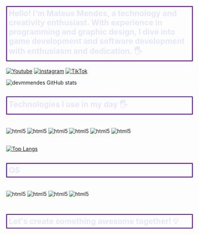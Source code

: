 

## <div style="color: lavender; border: 2px solid indigo; padding: 5px;">Hello! I'm Mateus Mendes, a technology and creativity enthusiast. With experience in programming and graphic design, I dive into game development and software development with enthusiasm and dedication. 🖐️</div>

[![Youtube](https://img.shields.io/badge/YouTube-FF0000?style=for-the-badge&logo=youtube&logoColor=white)](https://github.com/Dev-Mendes-Dev)
[![instagram](https://img.shields.io/badge/Instagram-E4405F?style=for-the-badge&logo=instagram&logoColor=white)]()
[![TikTok](https://img.shields.io/badge/TikTok-000000?style=for-the-badge&logo=tiktok&logoColor=white)]()

![devmmendes GitHub stats](https://github-readme-stats.vercel.app/api?username=devmmendes&show_icons=true&theme=synthwave)

## <div style="color: lavender; border: 2px solid indigo; padding: 5px;">Technologies I use in my day 🖐️</div>

<div style="display: inline_block"><br/>
    <img align="center" alt="html5" src="https://img.shields.io/badge/HTML5-E34F26?style=for-the-badge&logo=html5&logoColor=white">
    <img align="center" alt="html5" src="https://img.shields.io/badge/CSS3-1572B6?style=for-the-badge&logo=css3&logoColor=white">
    <img align="center" alt="html5" src="https://img.shields.io/badge/Python-14354C?style=for-the-badge&logo=python&logoColor=white">
    <img align="center" alt="html5" src="https://img.shields.io/badge/SQLite-07405E?style=for-the-badge&logo=sqlite&logoColor=white">
    <img align="center" alt="html5" src="https://img.shields.io/badge/Netlify-00C7B7?style=for-the-badge&logo=netlify&logoColor=white">
    <img align="center" alt="html5" src="https://img.shields.io/badge/Powershell-2CA5E0?style=for-the-badge&logo=powershell&logoColor=white">
</div><br/>

[![Top Langs](https://github-readme-stats.vercel.app/api/top-langs/?username=devmmendes&theme=synthwave)](https://github.com/anuraghazra/github-readme-stats)

## <div style="color: lavender; border: 2px solid indigo; padding: 5px;">OS</div>

<div style="display: inline_block"><br/>
    <img align="center" alt="html5" src="https://img.shields.io/badge/Fedora-294172?style=for-the-badge&logo=fedora&logoColor=white">
    <img align="center" alt="html5" src="https://img.shields.io/badge/Ubuntu-E95420?style=for-the-badge&logo=ubuntu&logoColor=white">
    <img align="center" alt="html5" src="https://img.shields.io/badge/Android-3DDC84?style=for-the-badge&logo=android&logoColor=white">
    <img align="center" alt="html5" src="https://img.shields.io/badge/Windows-0078D6?style=for-the-badge&logo=windows&logoColor=white">
</div><br/>

## <div style="color: lavender; border: 2px solid indigo; padding: 5px;">Let's create something awesome together! 💡</div>
